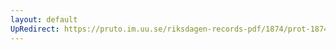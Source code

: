 ```yaml
---
layout: default
UpRedirect: https://pruto.im.uu.se/riksdagen-records-pdf/1874/prot-1874--fk--124.pdf
---
```

